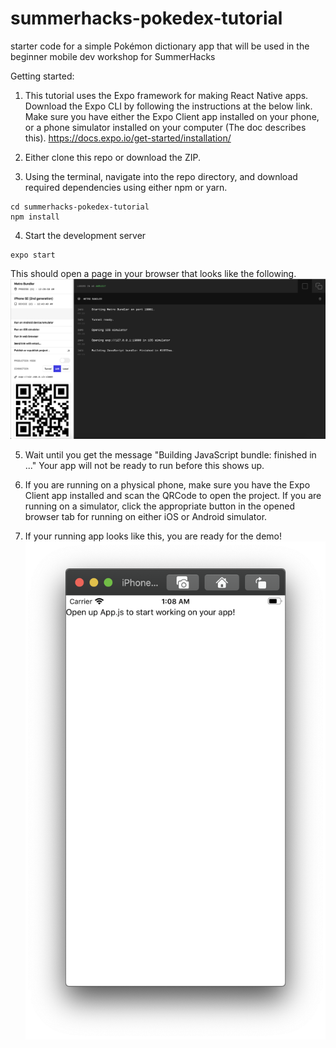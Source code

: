 # summerhacks-pokedex-tutorial
starter code for a simple Pokémon dictionary app that will be used in the beginner mobile dev workshop for SummerHacks

Getting started:
1. This tutorial uses the Expo framework for making React Native apps. Download the Expo CLI by following the instructions at the below link. Make sure you have either the Expo Client app installed on your phone, or a phone simulator installed on your computer (The doc describes this).
https://docs.expo.io/get-started/installation/

2. Either clone this repo or download the ZIP.
3. Using the terminal, navigate into the repo directory, and download required dependencies using either npm or yarn.
```
cd summerhacks-pokedex-tutorial
npm install
```

4. Start the development server
```
expo start
```
This should open a page in your browser that looks like the following.
![Expo Screenshot](assets/screenshots/expo-screenshot.png)

5. Wait until you get the message "Building JavaScript bundle: finished in ..." Your app will not be ready to run before this shows up.

6. If you are running on a physical phone, make sure you have the Expo Client app installed and scan the QRCode to open the project. If you are running on a simulator, click the appropriate button in the opened browser tab for running on either iOS or Android simulator.

7. If your running app looks like this, you are ready for the demo!
![Simulator Screenshot](assets/screenshots/simulator-screenshot.png)

